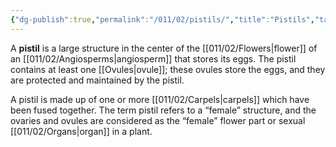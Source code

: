 ```yaml
---
{"dg-publish":true,"permalink":"/011/02/pistils/","title":"Pistils","tags":["BIOL412"],"noteIcon":"1","created":"2024-09-26T13:45:04.116-07:00","updated":"2024-09-26T15:23:15.634-07:00"}
---
```


A **pistil** is a large structure in the center of the [[011/02/Flowers\|flower]] of an [[011/02/Angiosperms\|angiosperm]] that stores its eggs. The pistil contains at least one [[Ovules\|ovule]]; these ovules store the eggs, and they are protected and maintained by the pistil.

A pistil is made up of one or more [[011/02/Carpels\|carpels]] which have been fused together. The term pistil refers to a “female” structure, and the ovaries and ovules are considered as the “female” flower part or sexual [[011/02/Organs\|organ]] in a plant.